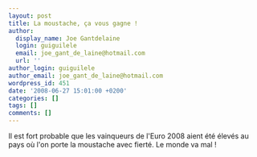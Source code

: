 ```yaml
---
layout: post
title: La moustache, ça vous gagne !
author:
  display_name: Joe Gantdelaine
  login: guiguilele
  email: joe_gant_de_laine@hotmail.com
  url: ''
author_login: guiguilele
author_email: joe_gant_de_laine@hotmail.com
wordpress_id: 451
date: '2008-06-27 15:01:00 +0200'
categories: []
tags: []
comments: []
---
```

Il est fort probable que les vainqueurs de l'Euro 2008 aient été élevés au pays où l'on porte la moustache avec fierté. Le monde va mal !
